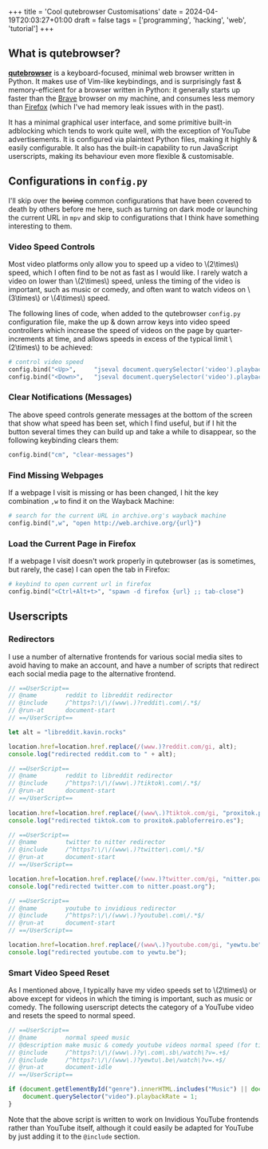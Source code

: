 +++
title = 'Cool qutebrowser Customisations'
date = 2024-04-19T20:03:27+01:00
draft = false
tags = ['programming', 'hacking', 'web', 'tutorial']
+++

## What is qutebrowser?
[**qutebrowser**](https://qutebrowser.org/index.html) is a keyboard-focused, minimal web browser written in Python. 
It makes use of Vim-like keybindings, and is surprisingly fast & memory-efficient for a browser written in Python: it
generally starts up faster than the [Brave](https://brave.com/) browser on my machine, and consumes less memory than
[Firefox](https://www.mozilla.org/en-US/firefox/) (which I've had memory leak issues with in the past).

It has a minimal graphical user interface, and some primitive built-in adblocking which tends to work quite well, with
the exception of YouTube advertisements.
It is configured via plaintext Python files, making it highly & easily configurable.
It also has the built-in capability to run JavaScript userscripts, making its behaviour even more flexible &
customisable.

## Configurations in `config.py`
I'll skip over the ~~boring~~ common configurations that have been covered to death by others before me here, such as
turning on dark mode or launching the current URL in `mpv` and skip to configurations that I think have something interesting to them.

### Video Speed Controls
Most video platforms only allow you to speed up a video to \\(2\times\\) speed, which I often find to be not as fast as
I would like.
I rarely watch a video on lower than \\(2\times\\) speed, unless the timing of the video is important, such as music or
comedy, and often want to watch videos on \\(3\times\\) or \\(4\times\\) speed.

The following lines of code, when added to the qutebrowser `config.py` configuration file, make the up & down arrow keys
into video speed controllers which increase the speed of videos on the page by quarter-increments at time, and allows
speeds in excess of the typical limit \\(2\times\\) to be achieved:

```python
# control video speed
config.bind("<Up>",     "jseval document.querySelector('video').playbackRate += 0.25;") 
config.bind("<Down>",   "jseval document.querySelector('video').playbackRate -= 0.25;") 
```

### Clear Notifications (Messages)
The above speed controls generate messages at the bottom of the screen that show what speed has been set, which I find
useful, but if I hit the button several times they can build up and take a while to disappear, so the following
keybinding clears them:
```python
config.bind("cm", "clear-messages") 
```

### Find Missing Webpages
If a webpage I visit is missing or has been changed, I hit the key combination `,w` to find it on the Wayback Machine:
```python
# search for the current URL in archive.org's wayback machine
config.bind(",w", "open http://web.archive.org/{url}")
```

### Load the Current Page in Firefox
If a webpage I visit doesn't work properly in qutebrowser (as is sometimes, but rarely, the case) I can open the tab in
Firefox:
```python
# keybind to open current url in firefox 
config.bind("<Ctrl+Alt+t>", "spawn -d firefox {url} ;; tab-close") 
```

## Userscripts
### Redirectors
I use a number of alternative frontends for various social media sites to avoid having to make an account, and have a
number of scripts that redirect each social media page to the alternative frontend.

```javascript
// ==UserScript==
// @name        reddit to libreddit redirector
// @include     /^https?:\/\/(www\.)?reddit\.com\/.*$/
// @run-at      document-start
// ==/UserScript==

let alt = "libreddit.kavin.rocks" 

location.href=location.href.replace(/(www.)?reddit.com/gi, alt);
console.log("redirected reddit.com to " + alt);
```
```javascript
// ==UserScript==
// @name        reddit to libreddit redirector
// @include     /^https?:\/\/(www\.)?tiktok\.com\/.*$/
// @run-at      document-start
// ==/UserScript==
    
location.href=location.href.replace(/(www\.)?tiktok.com/gi, "proxitok.pabloferreiro.es");
console.log("redirected tiktok.com to proxitok.pabloferreiro.es");
```
```javascript
// ==UserScript==
// @name        twitter to nitter redirector
// @include     /^https?:\/\/(www\.)?twitter\.com\/.*$/
// @run-at      document-start
// ==/UserScript==

location.href=location.href.replace(/(www.)?twitter.com/gi, "nitter.poast.org");
console.log("redirected twitter.com to nitter.poast.org");
```
```javascript
// ==UserScript==
// @name        youtube to invidious redirector
// @include     /^https?:\/\/(www\.)?youtube\.com\/.*$/
// @run-at      document-start
// ==/UserScript==

location.href=location.href.replace(/(www\.)?youtube.com/gi, "yewtu.be");
console.log("redirected youtube.com to yewtu.be");
```

### Smart Video Speed Reset
As I mentioned above, I typically have my video speeds set to \\(2\times\\) or above except for videos in which the
timing is important, such as music or comedy. 
The following userscript detects the category of a YouTube video and resets the speed to normal speed.
```javascript
// ==UserScript==
// @name        normal speed music
// @description make music & comedy youtube videos normal speed (for timing purposes)
// @include     /^https?:\/\/(www\.)?y\.com\.sb\/watch\?v=.+$/
// @include     /^https?:\/\/(www\.)?yewtu\.be\/watch\?v=.+$/
// @run-at      document-idle
// ==/UserScript==

if (document.getElementById("genre").innerHTML.includes("Music") || document.getElementById("genre").innerHTML.includes("Comedy")) {
    document.querySelector("video").playbackRate = 1;
}
```
Note that the above script is written to work on Invidious YouTube frontends rather than YouTube itself, although it could easily
be adapted for YouTube by just adding it to the `@include` section.
